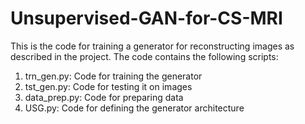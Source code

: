 # Unsupervised-GAN-for-CS-MRI
This is the code for training a generator for reconstructing images as described in the project. The code contains the following scripts:
1. trn_gen.py: Code for training the generator
2. tst_gen.py: Code for testing it on images
3. data_prep.py: Code for preparing data
4. USG.py: Code for defining the generator architecture


